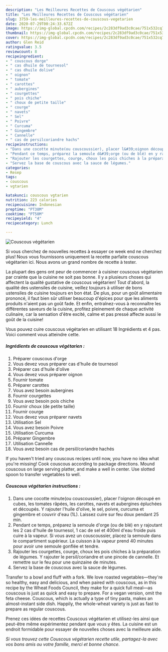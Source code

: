 ```yaml
---
description: "Les Meilleures Recettes de Couscous végétarien"
title: "Les Meilleures Recettes de Couscous végétarien"
slug: 3759-les-meilleures-recettes-de-couscous-vegetarien
date: 2020-07-29T00:24:33.672Z
image: https://img-global.cpcdn.com/recipes/2c283df9ad3c0cae/751x532cq70/couscous-vegetarien-photo-principale-de-la-recette.jpg
thumbnail: https://img-global.cpcdn.com/recipes/2c283df9ad3c0cae/751x532cq70/couscous-vegetarien-photo-principale-de-la-recette.jpg
cover: https://img-global.cpcdn.com/recipes/2c283df9ad3c0cae/751x532cq70/couscous-vegetarien-photo-principale-de-la-recette.jpg
author: Glen Reid
ratingvalue: 3.5
reviewcount: 8
recipeingredient:
- " couscous dorge"
- " cas dhuile de tournesol"
- " cas dhuile dolive"
- " oignon"
- " tomate"
- " carottes"
- " aubergines"
- " courgettes"
- " pois chiche"
- " choux de petite taille"
- " courge"
- " navets"
- " Sel"
- " Poivre"
- " Curcuma"
- " Gingembre"
- " Cannelle"
- " cas de persilcoriandre hachs"
recipeinstructions:
- "Dans une cocotte minute(ou couscoussier), placer l&#39;oignon découpé en cubes, les tomates râpées, les carottes, navets et aubergines épluchées et découpés. Y rajouter l&#39;huile d&#39;olive, le sel, poivre, curcuma et gingembre et couvrir d&#39;eau (1L). Laissez cuire sur feu doux pendant 25 min."
- "Pendant ce temps, préparez la semoule d&#39;orge (ou de blé) en y rajoutant les 2 cas d&#39;huile de tournesol, 1 cac de sel et 400ml d&#39;eau froide puis cuire à la vapeur. Si vous avez un couscoussier, placez la semoule dans le compartiment supérieur. La cuisson à la vapeur prend 40 minutes pour avoir une semoule gonflée et tendre."
- "Rajouter les courgettes, courge, choux les pois chiches à la préparation de légumes. Y rajouter le persil/coriandre et une pincée de cannelle. Et remettre sur le feu pour une quinzaine de minutes."
- "Servez la base de couscous avec la sauce de légumes."
categories:
- Resep
tags:
- couscous
- vgtarien

katakunci: couscous vgtarien 
nutrition: 223 calories
recipecuisine: Indonesian
preptime: "PT38M"
cooktime: "PT50M"
recipeyield: "4"
recipecategory: Lunch

---
```



![Couscous végétarien](https://img-global.cpcdn.com/recipes/2c283df9ad3c0cae/751x532cq70/couscous-vegetarien-photo-principale-de-la-recette.jpg)

Si vous cherchez de nouvelles recettes à essayer ce week end ne cherchez plus! Nous vous fournissons uniquement la recette parfaite couscous végétarien ici. Nous avons un grand nombre de recette à tester.

La plupart des gens ont peur de commencer à cuisiner couscous végétarien par crainte que la cuisine ne soit pas bonne. Il y a plusieurs choses qui affectent la qualité gustative de couscous végétarien! Tout d'abord, la qualité des ustensiles de cuisine, veillez toujours à utiliser de bons ustensiles de cuisine toujours en bon état. De plus, pour un goût alimentaire prononcé, il faut bien sûr utiliser beaucoup d'épices pour que les aliments produits n'aient pas un goût fade. Et enfin, entraînez-vous à reconnaître les différentes saveurs de la cuisine, profitez pleinement de chaque activité culinaire, car la sensation d'être excité, calme et pas pressé affecte aussi le goût de la cuisine!

<!--inarticleads1-->

Vous pouvez cuire couscous végétarien en utilisant 18 Ingrédients et 4 pas. Voici comment vous atteindre cette.

##### Ingrédients de couscous végétarien :

1. Préparer  couscous d&#39;orge
1. Vous devez vous préparer  cas d&#39;huile de tournesol
1. Préparer  cas d&#39;huile d&#39;olive
1. Vous devez vous préparer  oignon
1. Fournir  tomate
1. Préparer  carottes
1. Vous avez besoin  aubergines
1. Fournir  courgettes
1. Vous avez besoin  pois chiche
1. Fournir  choux (de petite taille)
1. Fournir  courge
1. Vous devez vous préparer  navets
1. Utilisation  Sel
1. Vous avez besoin  Poivre
1. Utilisation  Curcuma
1. Préparer  Gingembre
1. Utilisation  Cannelle
1. Vous avez besoin  cas de persil/coriandre hachés


If you haven&#39;t tried any couscous recipes until now, you have no idea what you&#39;re missing! Cook couscous according to package directions. Mound couscous on large serving platter, and make a well in center. Use slotted spoon to transfer vegetables to well. 

<!--inarticleads2-->

##### Couscous végétarien instructions :

1. Dans une cocotte minute(ou couscoussier), placer l&#39;oignon découpé en cubes, les tomates râpées, les carottes, navets et aubergines épluchées et découpés. Y rajouter l&#39;huile d&#39;olive, le sel, poivre, curcuma et gingembre et couvrir d&#39;eau (1L). Laissez cuire sur feu doux pendant 25 min.
1. Pendant ce temps, préparez la semoule d&#39;orge (ou de blé) en y rajoutant les 2 cas d&#39;huile de tournesol, 1 cac de sel et 400ml d&#39;eau froide puis cuire à la vapeur. Si vous avez un couscoussier, placez la semoule dans le compartiment supérieur. La cuisson à la vapeur prend 40 minutes pour avoir une semoule gonflée et tendre.
1. Rajouter les courgettes, courge, choux les pois chiches à la préparation de légumes. Y rajouter le persil/coriandre et une pincée de cannelle. Et remettre sur le feu pour une quinzaine de minutes.
1. Servez la base de couscous avec la sauce de légumes.


Transfer to a bowl and fluff with a fork. We love roasted vegetables—they&#39;re so healthy, easy and delicious, and when paired with couscous, as in this recipe by the Wheat Foods Council, they make for a quick full meal—as couscous is just as quick and easy to prepare. For a vegan version, omit the feta cheese. Couscous, which is actually a type of tiny pasta, makes an almost-instant side dish. Happily, the whole-wheat variety is just as fast to prepare as regular couscous. 

<!--inarticleads1-->

<p>
Prenez ces idées de recettes Couscous végétarien et utilisez-les ainsi que peut-être même expérimentez pendant que vous y êtes. La cuisine est un endroit formidable pour essayer de nouvelles choses avec la meilleure aide.
</p>

<p>
<i>Si vous trouvez cette Couscous végétarien recette utile, partagez-la avec vos bons amis ou votre famille, merci et bonne chance.</i>
</p>
